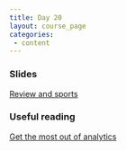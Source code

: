 ```yaml
---
title: Day 20
layout: course_page
categories:
 - content
---
```


### Slides
[Review and sports](/BIO181G/review_plus_baseball)

### Useful reading
[Get the most out of analytics](https://www.fangraphs.com/tht/how-teams-can-get-the-most-out-of-analytics/)
